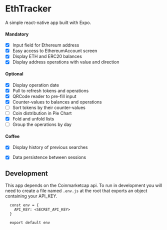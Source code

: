 # EthTracker

A simple react-native app built with Expo.


#### Mandatory
- [x] Input field for Ethereum address
- [x] Easy access to EthereumAccount screen
- [x] Display ETH and ERC20 balances
- [x] Display address operations with value and direction

#### Optional
- [x] Display operation date
- [x] Pull to refresh tokens and operations
- [x] QRCode reader to pre-fill input
- [x] Counter-values to balances and operations
- [ ] Sort tokens by their counter-values
- [ ] Coin distribution in Pie Chart
- [x] Fold and unfold lists
- [ ] Group the operations by day

#### Coffee
- [x] Display history of previous searches
- [x] Data persistence between sessions


## Development

This app depends on the Coinmarketcap api.
To run in development you will need to create a file named `.env.js` at the root that exports an object containing your API_KEY.

```
  const env = {
    API_KEY: <SECRET_API_KEY>
  }

  export default env
```

